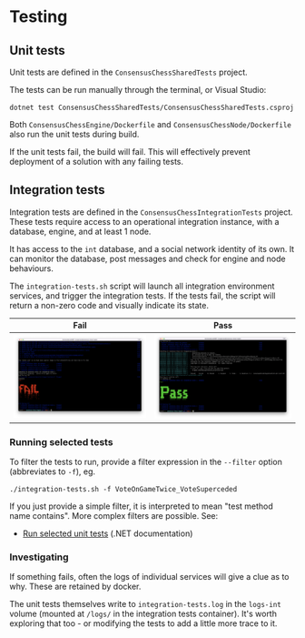# Testing

## Unit tests

Unit tests are defined in the `ConsensusChessSharedTests` project.

The tests can be run manually through the terminal, or Visual Studio:

```shell
dotnet test ConsensusChessSharedTests/ConsensusChessSharedTests.csproj
```

Both `ConsensusChessEngine/Dockerfile` and `ConsensusChessNode/Dockerfile` also run the unit tests during build.

If the unit tests fail, the build will fail. This will effectively prevent deployment of a solution with any failing tests.

## Integration tests

Integration tests are defined in the `ConsensusChessIntegrationTests` project. These tests require access to an operational integration instance, with a database, engine, and at least 1 node.

It has access to the `int` database, and a social network identity of its own. It can monitor the database, post messages and check for engine and node behaviours.

The `integration-tests.sh` script will launch all integration environment services, and trigger the integration tests. If the tests fail, the script will return a non-zero code and visually indicate its state.

| Fail | Pass |
|-|-|
| ![](images/int-tests-fail.png) | ![](images/int-tests-pass.png) |

### Running selected tests

To filter the tests to run, provide a filter expression in the `--filter` option (abbreviates to `-f`), eg.

```shell
./integration-tests.sh -f VoteOnGameTwice_VoteSuperceded
```

If you just provide a simple filter, it is interpreted to mean "test method name contains". More complex filters are possible. See:

* [Run selected unit tests](https://learn.microsoft.com/en-us/dotnet/core/testing/selective-unit-tests?pivots=mstest) (.NET documentation)

### Investigating

If something fails, often the logs of individual services will give a clue as to why. These are retained by docker.

The unit tests themselves write to `integration-tests.log` in the `logs-int` volume (mounted at `/logs/` in the integration tests container). It's worth exploring that too - or modifying the tests to add a little more trace to it.
